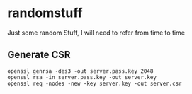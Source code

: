# randomstuff
Just some random Stuff, I will need to refer from time to time

## Generate CSR
```
openssl genrsa -des3 -out server.pass.key 2048
openssl rsa -in server.pass.key -out server.key
openssl req -nodes -new -key server.key -out server.csr
```
